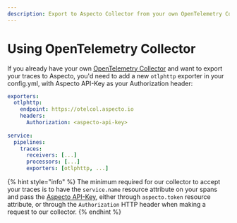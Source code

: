 ```yaml
---
description: Export to Aspecto Collector from your own OpenTelemetry Collector
---
```


# Using OpenTelemetry Collector

If you already have your own [OpenTelemetry Collector](https://github.com/open-telemetry/opentelemetry-collector) and want to export your traces to Aspecto, you'd need to add a new `otlphttp` exporter in your config.yml, with Aspecto API-Key as your Authorization header:

```yaml
exporters:
  otlphttp:
    endpoint: https://otelcol.aspecto.io
    headers:
      Authorization: <aspecto-api-key>
    
service:
  pipelines:
    traces:
      receivers: [...]
      processors: [...]
      exporters: [otlphttp, ...]
```

{% hint style="info" %}
The minimum required for our collector to accept your traces is to have the `service.name` resource attribute on your spans and pass the [Aspecto API-Key](https://app.aspecto.io/app/integration/api-key), either through `aspecto.token` resource attribute, or through the `Authorization` HTTP header when making a request to our collector.
{% endhint %}
